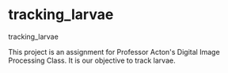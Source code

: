 tracking_larvae
===============

tracking_larvae

This project is an assignment for Professor Acton's Digital Image Processing Class.
It is our objective to track larvae.
